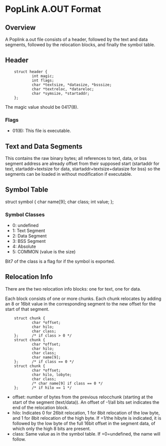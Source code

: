 # PopLink A.OUT Format

## Overview

A Poplink a.out file consists of a header, followed by the text and data
segments, followed by the relocation blocks, and finally
the symbol table.

## Header

        struct header {
                int magic;
                int flags;
                char *textsize, *datasize, *bsssize;
                char *textreloc, *datareloc;
                char *symsize, *startaddr;
        };

The magic value should be 0417(8).

### Flags

* 01(8):        This file is executable.

## Text and Data Segments

This contains the raw binary bytes; all references to text, data, or bss
segment address are already offset from their supposed start
(startaddr for text, startaddr+textsize for data, startaddr+textsize+datasize
for bss)
so the segments can be loaded in without modification
if executable.

## Symbol Table

struct symbol {
        char name[9];
        char class;
        int value;
};

### Symbol Classes

* 0:    undefined
* 1:    Text Segment
* 2:    Data Segment
* 3:    BSS Segment
* 4:    Absolute
* 5:    COMMON (value is the size)

Bit7 of the class is a flag for if the symbol is exported.

## Relocation Info

There are the two relocation info blocks: one for text, one for data.

Each block consists of one or more chunks.
Each chunk relocates by adding an 8 or 16bit value in the corresponding
segment to the new offset for the start of that segment.

        struct chunk {
                char *offset;
                char hilo;
                char class;
        };      /* if class > 0 */
        struct chunk {
                char *offset;
                char hilo;
                char class;
                char name[9];
        };      /* if class == 0 */
        struct chunk {
                char *offset;
                char hilo, lobyte;
                char class;
                /* char name[9] if class == 0 */
        };      /* if hilo == 1 */

* offset: number of bytes from the previous relocchunk (starting
        at the start of the segment (text/data)).
        An offset of -1/all bits set indicates the end of the relocation block.
* hilo: Indicates 0 for 26bit relocation, 1 for 8bit relocation of the low
        byte, and 1 for 8bit relocation of the high byte.
        If =1/the hibyte is indicated, it is followed by the low byte
        of the full 16bit offset in the segment data, of which only the high
        8 bits are present.
* class: Same value as in the symbol table. If =0=undefined, the name
        will follow.
